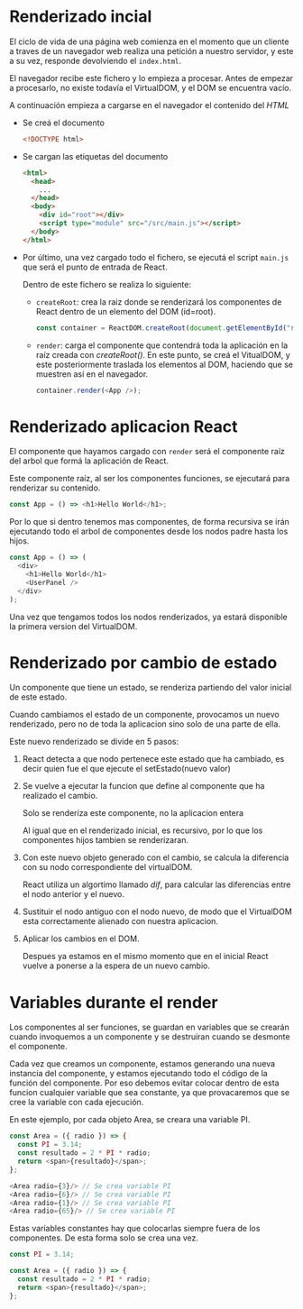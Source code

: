 # Renderizado incial

El ciclo de vida de una página web comienza en el momento que un cliente a traves de un navegador web realiza una petición a nuestro servidor, y este a su vez, responde devolviendo el `index.html`.

El navegador recibe este fichero y lo empieza a procesar. Antes de empezar a procesarlo, no existe todavía el VirtualDOM, y el DOM se encuentra vacío.

A continuación empieza a cargarse en el navegador el contenido del _HTML_

- Se creá el documento
  ```html
  <!DOCTYPE html>
  ```
- Se cargan las etiquetas del documento
  ```html
  <html>
    <head>
      ...
    </head>
    <body>
      <div id="root"></div>
      <script type="module" src="/src/main.js"></script>
    </body>
  </html>
  ```
- Por último, una vez cargado todo el fichero, se ejecutá el script `main.js` que será el punto de entrada de React.

  Dentro de este fichero se realiza lo siguiente:

  - `createRoot`: crea la raiz donde se renderizará los componentes de React dentro de un elemento del DOM (id=root).

    ```js
    const container = ReactDOM.createRoot(document.getElementById("root"));
    ```

  - `render`: carga el componente que contendrá toda la aplicación en la raíz creada con _createRoot()_.
    En este punto, se creá el VitualDOM, y este posteriormente traslada los elementos al DOM, haciendo que se muestren así en el navegador.

    ```js
    container.render(<App />);
    ```

# Renderizado aplicacion React

El componente que hayamos cargado con `render` será el componente raíz del arbol que formá la aplicación de React.

Este componente raíz, al ser los componentes funciones, se ejecutará para renderizar su contenido.

```js
const App = () => <h1>Hello World</h1>;
```

Por lo que si dentro tenemos mas componentes, de forma recursiva se irán ejecutando todo el arbol de componentes desde los nodos padre hasta los hijos.

```js
const App = () => (
  <div>
    <h1>Hello World</h1>
    <UserPanel />
  </div>
);
```

Una vez que tengamos todos los nodos renderizados, ya estará disponible la primera version del VirtualDOM.

# Renderizado por cambio de estado

Un componente que tiene un estado, se renderiza partiendo del valor inicial de este estado.

Cuando cambiamos el estado de un componente, provocamos un nuevo renderizado, pero no de toda la aplicacion sino solo de una parte de ella.

Este nuevo renderizado se divide en 5 pasos:

1. React detecta a que nodo pertenece este estado que ha cambiado, es decir quien fue el que ejecute el setEstado(nuevo valor)

2. Se vuelve a ejecutar la funcion que define al componente que ha realizado el cambio.

   Solo se renderiza este componente, no la aplicacion entera

   Al igual que en el renderizado inicial, es recursivo, por lo que los componentes hijos tambien se renderizaran.

3. Con este nuevo objeto generado con el cambio, se calcula la diferencia con su nodo correspondiente del virtualDOM.

   React utiliza un algortimo llamado _dif_, para calcular las diferencias entre el nodo anterior y el nuevo.

4. Sustituir el nodo antiguo con el nodo nuevo, de modo que el VirtualDOM esta correctamente alienado con nuestra aplicacion.

5. Aplicar los cambios en el DOM.

   Despues ya estamos en el mismo momento que en el inicial
   React vuelve a ponerse a la espera de un nuevo cambio.

# Variables durante el render

Los componentes al ser funciones, se guardan en variables que se crearán cuando invoquemos a un componente y se destruiran cuando se desmonte el componente.

Cada vez que creamos un componente, estamos generando una nueva instancia del componente, y estamos ejecutando todo el código de la función del componente. Por eso debemos evitar colocar dentro de esta funcion cualquier variable que sea constante, ya que provacaremos que se cree la variable con cada ejecución.

En este ejemplo, por cada objeto Area, se creara una variable PI.

```js
const Area = ({ radio }) => {
  const PI = 3.14;
  const resultado = 2 * PI * radio;
  return <span>{resultado}</span>;
};

<Area radio={3}/> // Se crea variable PI
<Area radio={6}/> // Se crea variable PI
<Area radio={1}/> // Se crea variable PI
<Area radio={65}/> // Se crea variable PI
```

Estas variables constantes hay que colocarlas siempre fuera de los componentes. De esta forma solo se crea una vez.

```js
const PI = 3.14;

const Area = ({ radio }) => {
  const resultado = 2 * PI * radio;
  return <span>{resultado}</span>;
};
```
